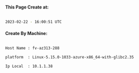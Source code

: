 
   
#### This Page Create at:

```bash

2023-02-22 - 16:00:51 UTC

```

#### Create By Machine:

```bash

Host Name : fv-az313-288

platform  : Linux-5.15.0-1033-azure-x86_64-with-glibc2.35

Ip Local  : 10.1.1.38

```

